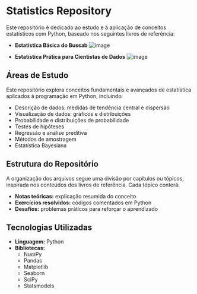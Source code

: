 # Statistics Repository

Este repositório é dedicado ao estudo e à aplicação de conceitos estatísticos com Python, baseado nos seguintes livros de referência:

- **Estatística Básica do Bussab**
  ![image](https://github.com/user-attachments/assets/54821a5e-8d33-4e4e-96a7-c6861e5d137f)

- **Estatística Prática para Cientistas de Dados**
  ![image](https://github.com/user-attachments/assets/9265524d-858d-44a5-8e8b-218e82ea5714)

## Áreas de Estudo

Este repositório explora conceitos fundamentais e avançados de estatística aplicados à programação em Python, incluindo:

- Descrição de dados: medidas de tendência central e dispersão
- Visualização de dados: gráficos e distribuições
- Probabilidade e distribuições de probabilidade
- Testes de hipóteses
- Regressão e análise preditiva
- Métodos de amostragem
- Estatística Bayesiana

## Estrutura do Repositório

A organização dos arquivos segue uma divisão por capítulos ou tópicos, inspirada nos conteúdos dos livros de referência. Cada tópico conterá:

- **Notas teóricas:** explicação resumida do conceito
- **Exercícios resolvidos:** códigos comentados em Python
- **Desafios:** problemas práticos para reforçar o aprendizado

## Tecnologias Utilizadas

- **Linguagem:** Python
- **Bibliotecas:**
  - NumPy
  - Pandas
  - Matplotlib
  - Seaborn
  - SciPy
  - Statsmodels


